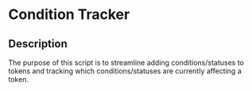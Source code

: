 # Condition Tracker

## Description

The purpose of this script is to streamline adding conditions/statuses to tokens and tracking which conditions/statuses are currently affecting a token.
